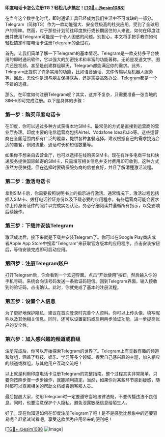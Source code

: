 **印度电话卡怎么注册TG？轻松几步搞定！[[TG💪+ @esim1088](https://t.me/s/esim1088)]**

在当今这个数字化时代，即时通讯工具已经成为我们生活中不可或缺的一部分。Telegram（简称TG）作为一款功能强大、安全性极高的社交应用，受到了全球用户的青睐。然而，对于那些计划前往印度旅行或长期居住的人来说，如何在印度注册并使用Telegram可能是一个令人困惑的问题。别担心，本文将手把手教你如何轻松搞定印度电话卡注册Telegram的全过程。

首先，让我们简单了解一下Telegram的基本情况。Telegram是一款支持多平台使用的即时通讯软件，它以强大的加密技术和丰富的功能著称。无论是发送文字、图片还是视频，甚至是创建群组聊天，Telegram都能满足你的需求。此外，Telegram还提供了许多实用的功能，比如语音通话、文件传输以及机器人服务等。因此，无论你是想与朋友保持联系，还是需要高效办公，Telegram都是一个不错的选择。

那么，在印度如何注册Telegram呢？其实，这并不复杂，只需要准备一张当地的SIM卡即可完成注册。以下是具体的步骤：

### 第一步：购买印度电话卡

在印度，你可以通过多种方式获得本地SIM卡。最常见的方式是直接到运营商的营业厅办理。印度主要的电信运营商包括Airtel、Vodafone Idea和Jio等。这些运营商在全国范围内都有广泛的覆盖，提供各种套餐选择。建议根据自己的需求挑选合适的套餐，例如流量、通话时长和短信数量等。

如果你不想亲自去营业厅，也可以选择在线购买SIM卡。现在有许多电商平台和快递服务提供国际邮寄的SIM卡，只需填写相关信息并支付费用即可收到。这种方式虽然方便快捷，但在选择时要确保服务商的信誉良好，并且了解清楚激活流程。

### 第二步：激活电话卡

拿到SIM卡后，你需要按照说明书上的指示进行激活。通常情况下，激活过程包括插入SIM卡、拨打电话验证身份以及下载必要的应用程序。有些运营商可能会要求你上传身份证件的照片以完成实名认证。务必仔细阅读并遵循所有指示，以免影响后续操作。

### 第三步：下载并安装Telegram

激活成功后，接下来就是下载并安装Telegram了。你可以在Google Play商店或者Apple App Store中搜索“Telegram”来获取官方版本的应用程序。点击安装按钮后，等待安装完成即可启动应用。

### 第四步：注册Telegram账户

打开Telegram后，你会看到一个欢迎界面。点击“开始使用”按钮，然后输入你的手机号码。系统会向该号码发送一条验证码短信。回到Telegram界面，输入接收到的验证码，点击确认。此时，你就完成了基本的注册流程。

### 第五步：设置个人信息

为了更好地保护隐私，建议在首次登录时完善个人资料。你可以上传头像、填写昵称以及其他相关信息。同时，还可以设置密码或启用两步验证功能，进一步提高账户的安全性。

### 第六步：加入感兴趣的频道或群组

注册完成后，你可以开始探索Telegram的世界了。Telegram上有无数有趣的频道和群组，涵盖了科技、娱乐、学习等多个领域。搜索自己感兴趣的主题，加入相应的频道或群组，与其他用户互动交流吧！

以上就是利用印度电话卡注册Telegram的完整指南。整个过程其实非常简单，只要你按照步骤一步步操作，就能顺利搞定。当然，如果你对某些环节感到疑惑，随时都可以查阅相关的帮助文档或咨询客服人员。

最后提醒大家，使用Telegram时一定要遵守当地法律法规，不要传播违法不良信息。同时，也要注意保护个人隐私，避免泄露敏感信息给陌生人。

好了，现在你知道如何在印度注册Telegram了吧！是不是感觉比想象中的还要容易呢？赶紧试试看吧，享受这款优秀应用带来的便利吧！

[[TG💪+ @esim1088](https://t.me/s/esim1088) ![Image](https://i.postimg.cc/4NQfJmqS/Snipaste-2025-05-13-00-14-12.png)]